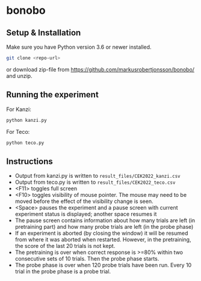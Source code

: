 # bonobo

## Setup & Installation

Make sure you have Python version 3.6 or newer installed.

```bash
git clone <repo-url>
```

or download zip-file from https://github.com/markusrobertjonsson/bonobo/ and unzip.

## Running the experiment

For Kanzi:
```bash
python kanzi.py
```

For Teco:
```bash
python teco.py
```

## Instructions

- Output from kanzi.py is written to `result_files/CEK2022_kanzi.csv`
- Output from teco.py is written to `result_files/CEK2022_teco.csv`
- &lt;F11> toggles full screen
- &lt;F10> toggles visibility of mouse pointer. The mouse may need to be moved before the effect of the visibility change is seen.
- &lt;Space> pauses the experiment and a pause screen with current experiment status is displayed; another space resumes it
- The pause screen contains information about how many trials are left (in pretraining part) and how many probe trials are left (in the probe phase) 
- If an experiment is aborted (by closing the window) it will be resumed from where it was aborted when restarted. However, in the pretraining, the score of the last 20 trials is not kept.
- The pretraining is over when correct response is >=80% within two consecutive sets of 10 trials. Then the probe phase starts.
- The probe phase is over when 120 probe trials have been run. Every 10 trial in the probe phase is a probe trial.
